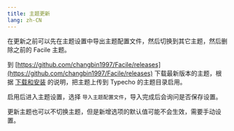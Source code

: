 ```yaml
---
title: 主题更新
lang: zh-CN
---
```


在更新之前可以先在主题设置中导出主题配置文件，然后切换到其它主题，然后删除之前的 Facile 主题。

到 [https://github.com/changbin1997/Facile/releases](https://github.com/changbin1997/Facile/releases) 下载最新版本的主题，根据 [下载和安装](/下载和安装.md) 的说明，把主题上传到 Typecho 的主题目录启用。

启用后进入主题设置，选择 `导入主题配置文件`，导入完成后会询问是否保存设置。

更新主题也可以不切换主题，但是新增选项的默认值可能不会生效，需要手动设置。